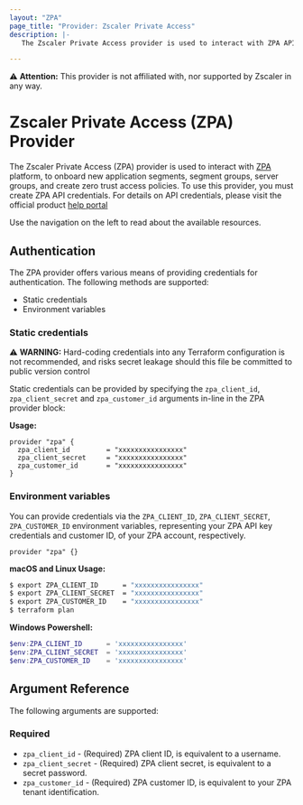 ```yaml
---
layout: "ZPA"
page_title: "Provider: Zscaler Private Access"
description: |-
   The Zscaler Private Access provider is used to interact with ZPA API, to onboard new application segments, segment groups, server groups, application servers and create zero trust access policies. To use this  provider, you must create ZPA API credentials.

---
```


⚠️ **Attention:** This provider is not affiliated with, nor supported by Zscaler in any way.

# Zscaler Private Access (ZPA) Provider

The Zscaler Private Access (ZPA) provider is used to interact with [ZPA](https://www.zscaler.com/products/zscaler-private-access) platform, to onboard new application segments, segment groups, server groups, and create zero trust access policies. To use this  provider, you must create ZPA API credentials. For details on API credentials, please visit the official product [help portal](https://help.zscaler.com/zpa/about-api-keys)


Use the navigation on the left to read about the available resources.

## Authentication

The ZPA provider offers various means of providing credentials for authentication. The following methods are supported:

* Static credentials
* Environment variables

### Static credentials

⚠️ **WARNING:** Hard-coding credentials into any Terraform configuration is not recommended, and risks secret leakage should this file be committed to public version control

Static credentials can be provided by specifying the `zpa_client_id`, `zpa_client_secret` and `zpa_customer_id` arguments in-line in the ZPA provider block:

**Usage:**

```hcl
provider "zpa" {
  zpa_client_id         = "xxxxxxxxxxxxxxxx"
  zpa_client_secret     = "xxxxxxxxxxxxxxxx"
  zpa_customer_id       = "xxxxxxxxxxxxxxxx"
}
```

### Environment variables

You can provide credentials via the `ZPA_CLIENT_ID`, `ZPA_CLIENT_SECRET`, `ZPA_CUSTOMER_ID` environment variables, representing your ZPA API key credentials and customer ID, of your ZPA account, respectively.

```hcl
provider "zpa" {}
```

**macOS and Linux Usage:**

```sh
$ export ZPA_CLIENT_ID      = "xxxxxxxxxxxxxxxx"
$ export ZPA_CLIENT_SECRET  = "xxxxxxxxxxxxxxxx"
$ export ZPA_CUSTOMER_ID    = "xxxxxxxxxxxxxxxx"
$ terraform plan
```

**Windows Powershell:**

```powershell
$env:ZPA_CLIENT_ID      = 'xxxxxxxxxxxxxxxx'
$env:ZPA_CLIENT_SECRET  = 'xxxxxxxxxxxxxxxx'
$env:ZPA_CUSTOMER_ID    = 'xxxxxxxxxxxxxxxx'
```

## Argument Reference

The following arguments are supported:

### Required

* `zpa_client_id` - (Required) ZPA client ID, is equivalent to a username.
* `zpa_client_secret` - (Required) ZPA client secret, is equivalent to a secret password.
* `zpa_customer_id` - (Required) ZPA customer ID, is equivalent to your ZPA tenant identification.
